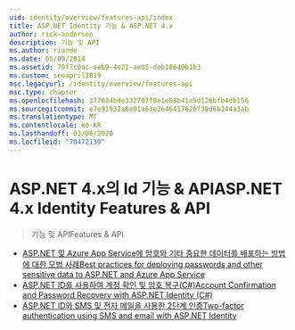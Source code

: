 ```yaml
---
uid: identity/overview/features-api/index
title: ASP.NET Identity 기능 & ASP.NET 4.x
author: rick-anderson
description: 기능 및 API
ms.author: riande
ms.date: 05/09/2014
ms.assetid: 70f7c0ac-aeb9-4e21-ae05-deb10640b1b3
ms.custom: seoapril2019
msc.legacyurl: /identity/overview/features-api
msc.type: chapter
ms.openlocfilehash: 377834bde332707f8e1e08b41a5d126bfb4db156
ms.sourcegitcommit: e7e91932a6e91a63e2e46417626f39d6b244a3ab
ms.translationtype: MT
ms.contentlocale: ko-KR
ms.lasthandoff: 03/06/2020
ms.locfileid: "78472139"
---
```

# <a name="aspnet-4x-identity-features--api"></a><span data-ttu-id="c0867-103">ASP.NET 4.x의 Id 기능 & API</span><span class="sxs-lookup"><span data-stu-id="c0867-103">ASP.NET 4.x Identity Features & API</span></span>

> <span data-ttu-id="c0867-104">기능 및 API</span><span class="sxs-lookup"><span data-stu-id="c0867-104">Features & API</span></span>

- [<span data-ttu-id="c0867-105">ASP.NET 및 Azure App Service에 암호와 기타 중요한 데이터를 배포하는 방법에 대한 모범 사례</span><span class="sxs-lookup"><span data-stu-id="c0867-105">Best practices for deploying passwords and other sensitive data to ASP.NET and Azure App Service</span></span>](best-practices-for-deploying-passwords-and-other-sensitive-data-to-aspnet-and-azure.md)
- [<span data-ttu-id="c0867-106">ASP.NET ID를 사용하여 계정 확인 및 암호 복구(C#)</span><span class="sxs-lookup"><span data-stu-id="c0867-106">Account Confirmation and Password Recovery with ASP.NET Identity (C#)</span></span>](account-confirmation-and-password-recovery-with-aspnet-identity.md)
- [<span data-ttu-id="c0867-107">ASP.NET ID와 SMS 및 전자 메일을 사용한 2단계 인증</span><span class="sxs-lookup"><span data-stu-id="c0867-107">Two-factor authentication using SMS and email with ASP.NET Identity</span></span>](two-factor-authentication-using-sms-and-email-with-aspnet-identity.md)

